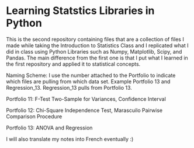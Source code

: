 # Learning Statstics Libraries in Python
This is the second repository containing files that are a collection of files I made while taking the Introduction to Statistics Class and I replicated what I did in class using Python Libraries such as Numpy, Matplotlib, Scipy, and Pandas. The main difference from the first one is that I put what I learned in the first repository and applied it to statistical concepts. 


Naming Scheme: I use the number attached to the Portfolio to indicate which files are pulling from which data set. Example Portfolio 13 and Regression_13. Regression_13 pulls from Portfolio 13. 

Portfolio 11: F-Test Two-Sample for Variances, Confidence Interval 

Portfolio 12: Chi-Square Independence Test, Marascuilo Pairwise Comparison Procedure

Portfolio 13: ANOVA and Regression


I will also translate my notes into French eventually :)


